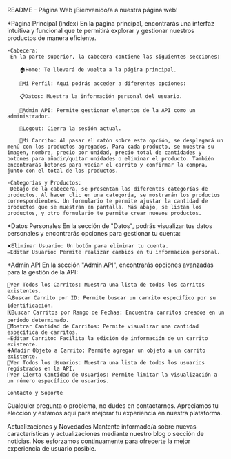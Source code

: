 README - Página Web
¡Bienvenido/a a nuestra página web!

*Página Principal (index)
En la página principal, encontrarás una interfaz intuitiva y funcional que te permitirá explorar y gestionar nuestros productos de manera eficiente.

    -Cabecera:
     En la parte superior, la cabecera contiene las siguientes secciones:

        🏠Home: Te llevará de vuelta a la página principal.

        👤Mi Perfil: Aquí podrás acceder a diferentes opciones:

        📋Datos: Muestra la información personal del usuario.
        
        🔧Admin API: Permite gestionar elementos de la API como un administrador.
        
        🚪Logout: Cierra la sesión actual.
        
        🛒Mi Carrito: Al pasar el ratón sobre esta opción, se desplegará un menú con los productos agregados. Para cada producto, se muestra su imagen, nombre, precio por unidad, precio total de cantidades y botones para añadir/quitar unidades o eliminar el producto. También encontrarás botones para vaciar el carrito y confirmar la compra, junto con el total de los productos.

    -Categorías y Productos:
     Debajo de la cabecera, se presentan las diferentes categorías de productos. Al hacer clic en una categoría, se mostrarán los productos correspondientes. Un formulario te permite ajustar la cantidad de productos que se muestran en pantalla. Más abajo, se listan los productos, y otro formulario te permite crear nuevos productos.

*Datos Personales
En la sección de "Datos", podrás visualizar tus datos personales y encontrarás opciones para gestionar tu cuenta:

    ❌Eliminar Usuario: Un botón para eliminar tu cuenta.
    ✏️Editar Usuario: Permite realizar cambios en tu información personal.

*Admin API
En la sección "Admin API", encontrarás opciones avanzadas para la gestión de la API:

    👀Ver Todos los Carritos: Muestra una lista de todos los carritos existentes.
    🔍Buscar Carrito por ID: Permite buscar un carrito específico por su identificación.
    🗓️Buscar Carritos por Rango de Fechas: Encuentra carritos creados en un período determinado.
    🔢Mostrar Cantidad de Carritos: Permite visualizar una cantidad específica de carritos.
    ✏️Editar Carrito: Facilita la edición de información de un carrito existente.
    ➕Añadir Objeto a Carrito: Permite agregar un objeto a un carrito existente.
    👥Ver Todos los Usuarios: Muestra una lista de todos los usuarios registrados en la API.
    👥Ver Cierta Cantidad de Usuarios: Permite limitar la visualización a un número específico de usuarios.

    Contacto y Soporte
Cualquier pregunta o problema, no dudes en contactarnos. Apreciamos tu elección y estamos aquí para mejorar tu experiencia en nuestra plataforma.

Actualizaciones y Novedades
Mantente informado/a sobre nuevas características y actualizaciones mediante nuestro blog o sección de noticias. Nos esforzamos continuamente para ofrecerte la mejor experiencia de usuario posible.